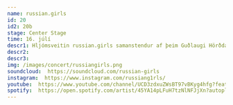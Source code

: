 ```yaml
---
name: russian.girls
id: 20
id2: 20b
stage: Center Stage
time: 16. júlí
descr1: Hljómsveitin russian.girls samanstendur af þeim Guðlaugi Hörðdal, Tatjönu Dís og Gylfa Freeland. Tríóið hefur gefið út fjórar plötur og spilað um víðan völl.
descr2:
descr3:
img: /images/concert/russiangirls.png
soundcloud:  https://soundcloud.com/russian-girls
instagram:  https://www.instagram.com/russiang1rls/
youtube:  https://www.youtube.com/channel/UCD3zdxuZWsBT97vBKyg4hfg?feature=gws_kp_artist&feature=gws_kp_artist
spotify:  https://open.spotify.com/artist/45YA14pLFuH7tzNlNFJjXn?autoplay=true
---
```

